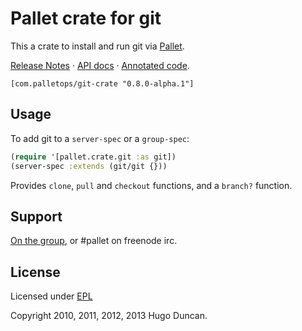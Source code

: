 # Pallet crate for git

This a crate to install and run git via [Pallet](http://pallet.github.com/pallet).

[Release Notes](ReleaseNotes.md) &#xb7; 
[API docs](http://palletops.com/java-crate/api/0.8/) &#xb7;
[Annotated code](http://palletops.com/java-crate/annotated/0.8/uberdoc.html).

```
[com.palletops/git-crate "0.8.0-alpha.1"]
```

## Usage

To add git to a `server-spec` or a `group-spec`:

```clj
(require '[pallet.crate.git :as git])
(server-spec :extends (git/git {}))
```

Provides `clone`, `pull` and `checkout` functions, and a `branch?` function.

## Support

[On the group](http://groups.google.com/group/pallet-clj), or #pallet on freenode irc.

## License

Licensed under [EPL](http://www.eclipse.org/legal/epl-v10.html)

Copyright 2010, 2011, 2012, 2013 Hugo Duncan.
